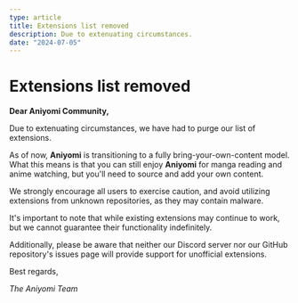 ```yaml
---
type: article
title: Extensions list removed
description: Due to extenuating circumstances.
date: "2024-07-05"
---
```


# Extensions list removed

**Dear Aniyomi Community,**

Due to extenuating circumstances, we have had to purge our list of extensions.

As of now, **Aniyomi** is transitioning to a fully bring-your-own-content model. What this means is that you can still enjoy **Aniyomi** for manga reading and anime watching, but you'll need to source and add your own content.

We strongly encourage all users to exercise caution, and avoid utilizing extensions from unknown repositories, as they may contain malware.

It's important to note that while existing extensions may continue to work, but we cannot guarantee their functionality indefinitely.

Additionally, please be aware that neither our Discord server nor our GitHub repository's issues page will provide support for unofficial extensions.

Best regards,

<!-- markdownlint-disable-next-line MD036 -->
*The Aniyomi Team*
